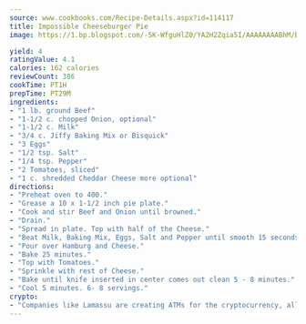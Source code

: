```yaml
---
source: www.cookbooks.com/Recipe-Details.aspx?id=114117
title: Impossible Cheeseburger Pie
image: https://1.bp.blogspot.com/-5K-WfguHlZ0/YA2H2Zqia5I/AAAAAAAABhM/Bdgu68p4aG0Q6jWdy3eGaUXSKw5p3sdxwCLcBGAsYHQ/s324/7.png

yield: 4
ratingValue: 4.1
calories: 162 calories
reviewCount: 386
cookTime: PT1H
prepTime: PT29M
ingredients:
- "1 lb. ground Beef"
- "1-1/2 c. chopped Onion, optional"
- "1-1/2 c. Milk"
- "3/4 c. Jiffy Baking Mix or Bisquick"
- "3 Eggs"
- "1/2 tsp. Salt"
- "1/4 tsp. Pepper"
- "2 Tomatoes, sliced"
- "1 c. shredded Cheddar Cheese more optional"
directions:
- "Preheat oven to 400."
- "Grease a 10 x 1-1/2 inch pie plate."
- "Cook and stir Beef and Onion until browned."
- "Drain."
- "Spread in plate. Top with half of the Cheese."
- "Beat Milk, Baking Mix, Eggs, Salt and Pepper until smooth 15 seconds in blender on high or 1 minute with hand beater."
- "Pour over Hamburg and Cheese."
- "Bake 25 minutes."
- "Top with Tomatoes."
- "Sprinkle with rest of Cheese."
- "Bake until knife inserted in center comes out clean 5 - 8 minutes."
- "Cool 5 minutes. 6- 8 servings."
crypto:
- "Companies like Lamassu are creating ATMs for the cryptocurrency, allowing you to scan your Bitcoin QR code, enter your cash, and buy bitcoin with the push of a button."
---
```

